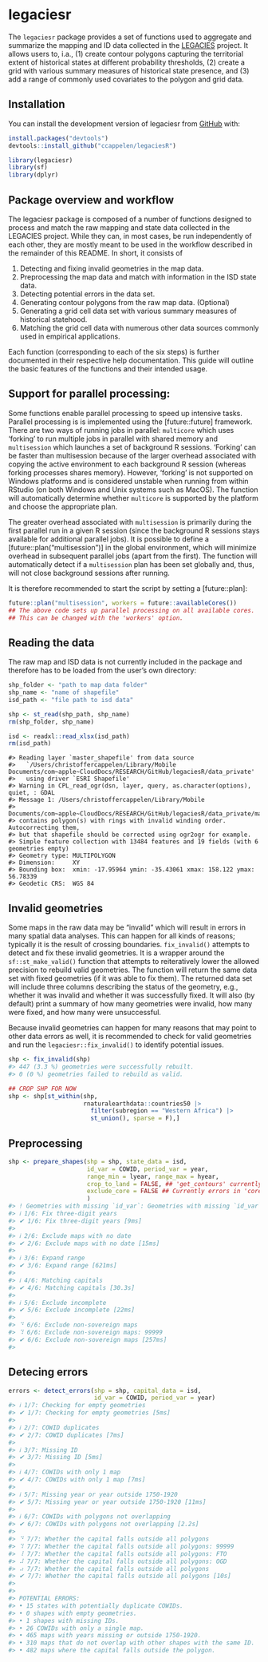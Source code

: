 
<!-- README.md is generated from README.Rmd. Please edit that file -->

# legaciesr

<!-- badges: start -->
<!-- [![Codecov test coverage](https://codecov.io/gh/ccappelen/legaciesR/graph/badge.svg)](https://app.codecov.io/gh/ccappelen/legaciesR) -->
<!-- [![R-CMD-check](https://github.com/ccappelen/legaciesR/actions/workflows/R-CMD-check.yaml/badge.svg)](https://github.com/ccappelen/legaciesR/actions/workflows/R-CMD-check.yaml) -->
<!-- badges: end -->

The `legaciesr` package provides a set of functions used to aggregate
and summarize the mapping and ID data collected in the
[LEGACIES](https://www.legacies-project.com) project. It allows users
to, i.a., (1) create contour polygons capturing the territorial extent
of historical states at different probability thresholds, (2) create a
grid with various summary measures of historical state presence, and (3)
add a range of commonly used covariates to the polygon and grid data.

## Installation

You can install the development version of legaciesr from
[GitHub](https://github.com/) with:

``` r
install.packages("devtools")
devtools::install_github("ccappelen/legaciesR")
```

``` r
library(legaciesr)
library(sf) 
library(dplyr)
```

## Package overview and workflow

The legaciesr package is composed of a number of functions designed to
process and match the raw mapping and state data collected in the
LEGACIES project. While they can, in most cases, be run independently of
each other, they are mostly meant to be used in the workflow described
in the remainder of this README. In short, it consists of
<!-- (1) fixing invalid geometries in the map data, (2) preprocess the map data and match with information in the ISD state data, (3) detect potential errors in the data set, (4) generate contour polygons from the raw map data, (5) generate a grid cell data set with various summary measures of historical statehood, and (6) match the grid cell data with numerous other data sources commonly used in empirical applications.  -->

1.  Detecting and fixing invalid geometries in the map data.
2.  Preprocessing the map data and match with information in the ISD
    state data.
3.  Detecting potential errors in the data set.
4.  Generating contour polygons from the raw map data. (Optional)
5.  Generating a grid cell data set with various summary measures of
    historical statehood.
6.  Matching the grid cell data with numerous other data sources
    commonly used in empirical applications.

Each function (corresponding to each of the six steps) is further
documented in their respective help documentation. This guide will
outline the basic features of the functions and their intended usage.

## Support for parallel processing:

Some functions enable parallel processing to speed up intensive tasks.
Parallel processing is is implemented using the \[future::future\]
framework. There are two ways of running jobs in parallel: `multicore`
which uses ‘forking’ to run multiple jobs in parallel with shared memory
and `multisession` which launches a set of background R sessions.
‘Forking’ can be faster than multisession because of the larger overhead
associated with copying the active environment to each background R
session (whereas forking processes shares memory). However, ‘forking’ is
not supported on Windows platforms and is considered unstable when
running from within RStudio (on both Windows and Unix systems such as
MacOS). The function will automatically determine whether `multicore` is
supported by the platform and choose the appropriate plan.

The greater overhead associated with `multisession` is primarily during
the first parallel run in a given R session (since the background R
sessions stays available for additional parallel jobs). It is possible
to define a \[future::plan(“multisession”)\] in the global environment,
which will minimize overhead in subsequent parallel jobs (apart from the
first). The function will automatically detect if a `multisession` plan
has been set globally and, thus, will not close background sessions
after running.

It is therefore recommended to start the script by setting a
\[future::plan\]:

``` r
future::plan("multisession", workers = future::availableCores())
## The above code sets up parallel processing on all available cores. 
## This can be changed with the 'workers' option. 
```

## Reading the data

The raw map and ISD data is not currently included in the package and
therefore has to be loaded from the user’s own directory:

``` r
shp_folder <- "path to map data folder"
shp_name <- "name of shapefile"
isd_path <- "file path to isd data"
```

``` r
shp <- st_read(shp_path, shp_name)
rm(shp_folder, shp_name)

isd <- readxl::read_xlsx(isd_path)
rm(isd_path)
```

    #> Reading layer `master_shapefile' from data source 
    #>   `/Users/christoffercappelen/Library/Mobile Documents/com~apple~CloudDocs/RESEARCH/GitHub/legaciesR/data_private' 
    #>   using driver `ESRI Shapefile'
    #> Warning in CPL_read_ogr(dsn, layer, query, as.character(options), quiet, : GDAL
    #> Message 1: /Users/christoffercappelen/Library/Mobile
    #> Documents/com~apple~CloudDocs/RESEARCH/GitHub/legaciesR/data_private/master_shapefile.shp
    #> contains polygon(s) with rings with invalid winding order. Autocorrecting them,
    #> but that shapefile should be corrected using ogr2ogr for example.
    #> Simple feature collection with 13484 features and 19 fields (with 6 geometries empty)
    #> Geometry type: MULTIPOLYGON
    #> Dimension:     XY
    #> Bounding box:  xmin: -17.95964 ymin: -35.43061 xmax: 158.122 ymax: 56.78339
    #> Geodetic CRS:  WGS 84

## Invalid geometries

Some maps in the raw data may be “invalid” which will result in errors
in many spatial data analyses. This can happen for all kinds of reasons;
typically it is the result of crossing boundaries. `fix_invalid()`
attempts to detect and fix these invalid geometries. It is a wrapper
around the `sf::st_make_valid()` function that attempts to reiteratively
lower the allowed precision to rebuild valid geometries. The function
will return the same data set with fixed geometries (if it was able to
fix them). The returned data set will include three columns describing
the status of the geometry, e.g., whether it was invalid and whether it
was successfully fixed. It will also (by default) print a summary of how
many geometries were invalid, how many were fixed, and how many were
unsuccessful.

Because invalid geometries can happen for many reasons that may point to
other data errors as well, it is recommended to check for valid
geometries and run the `legaciesr::fix_invalid()` to identify potential
issues.

``` r
shp <- fix_invalid(shp)
#> 447 (3.3 %) geometries were successfully rebuilt.
#> 0 (0 %) geometries failed to rebuild as valid.

## CROP SHP FOR NOW
shp <- shp[st_within(shp,
                     rnaturalearthdata::countries50 |>
                       filter(subregion == "Western Africa") |>
                       st_union(), sparse = F),]
```

## Preprocessing

``` r
shp <- prepare_shapes(shp = shp, state_data = isd,
                      id_var = COWID, period_var = year,
                      range_min = lyear, range_max = hyear,
                      crop_to_land = FALSE, ## 'get_contours' currently not working when cropped to land
                      exclude_core = FALSE ## Currently errors in 'core' and 'Core.Great' coding.
                      )
#> ! Geometries with missing `id_var`: Geometries with missing `id_var` are assigned to the value '99999'.
#> ℹ 1/6: Fix three-digit years
#> ✔ 1/6: Fix three-digit years [9ms]
#> 
#> ℹ 2/6: Exclude maps with no date
#> ✔ 2/6: Exclude maps with no date [15ms]
#> 
#> ℹ 3/6: Expand range
#> ✔ 3/6: Expand range [621ms]
#> 
#> ℹ 4/6: Matching capitals
#> ✔ 4/6: Matching capitals [30.3s]
#> 
#> ℹ 5/6: Exclude incomplete
#> ✔ 5/6: Exclude incomplete [22ms]
#> 
#> ⠙ 6/6: Exclude non-sovereign maps
#> ⠹ 6/6: Exclude non-sovereign maps: 99999
#> ✔ 6/6: Exclude non-sovereign maps [257ms]
#> 
```

## Detecing errors

``` r
errors <- detect_errors(shp = shp, capital_data = isd,
                        id_var = COWID, period_var = year)
#> ℹ 1/7: Checking for empty geometries
#> ✔ 1/7: Checking for empty geometries [5ms]
#> 
#> ℹ 2/7: COWID duplicates
#> ✔ 2/7: COWID duplicates [7ms]
#> 
#> ℹ 3/7: Missing ID
#> ✔ 3/7: Missing ID [5ms]
#> 
#> ℹ 4/7: COWIDs with only 1 map
#> ✔ 4/7: COWIDs with only 1 map [7ms]
#> 
#> ℹ 5/7: Missing year or year outside 1750-1920
#> ✔ 5/7: Missing year or year outside 1750-1920 [11ms]
#> 
#> ℹ 6/7: COWIDs with polygons not overlapping
#> ✔ 6/7: COWIDs with polygons not overlapping [2.2s]
#> 
#> ⠙ 7/7: Whether the capital falls outside all polygons
#> ⠹ 7/7: Whether the capital falls outside all polygons: 99999
#> ⠸ 7/7: Whether the capital falls outside all polygons: FTO
#> ⠼ 7/7: Whether the capital falls outside all polygons: OGD
#> ⠴ 7/7: Whether the capital falls outside all polygons
#> ✔ 7/7: Whether the capital falls outside all polygons [10s]
#> 
#> 
#> POTENTIAL ERRORS:
#> • 15 states with potentially duplicate COWIDs.
#> • 0 shapes with empty geometries.
#> • 1 shapes with missing IDs.
#> • 26 COWIDs with only a single map.
#> • 465 maps with years missing or outside 1750-1920.
#> • 310 maps that do not overlap with other shapes with the same ID.
#> • 482 maps where the capital falls outside the polygon.
```
